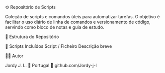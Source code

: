 ⚙️ Repositório de Scripts 

Coleção de scripts e comandos úteis para automatizar tarefas.
O objetivo é facilitar o uso diário de linha de comandos e versionamento de código, servindo como bloco de notas e guia de estudo.

📂 Estrutura do Repositório




🧩 Scripts Incluídos
Script / Ficheiro	Descrição breve




👨‍💻 Autor

Jordy J. L.
📍 Portugal
🔗 github.com/Jordy-j-l
